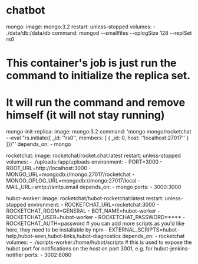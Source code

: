 # chatbot

  mongo:
    image: mongo:3.2
    restart: unless-stopped
    volumes:
     - ./data/db:/data/db
    command: mongod --smallfiles --oplogSize 128 --replSet rs0
  # This container's job is just run the command to initialize the replica set.
  # It will run the command and remove himself (it will not stay running)
  mongo-init-replica:
    image: mongo:3.2
    command: 'mongo mongo/rocketchat --eval "rs.initiate({ _id: ''rs0'', members: [ { _id: 0, host: ''localhost:27017'' } ]})"'
    depends_on:
      - mongo

  rocketchat:
    image: rocketchat/rocket.chat:latest
    restart: unless-stopped
    volumes:
      - ./uploads:/app/uploads
    environment:
      - PORT=3000
      - ROOT_URL=http://localhost:3000
      - MONGO_URL=mongodb://mongo:27017/rocketchat
      - MONGO_OPLOG_URL=mongodb://mongo:27017/local
      - MAIL_URL=smtp://smtp.email
    depends_on:
      - mongo
    ports:
      - 3000:3000


  hubot-worker:
    image: rocketchat/hubot-rocketchat:latest
    restart: unless-stopped
    environment:
      - ROCKETCHAT_URL=rocketchat:3000
      - ROCKETCHAT_ROOM=GENERAL
      - BOT_NAME=hubot-worker
      - ROCKETCHAT_USER=hubot-worker
      - ROCKETCHAT_PASSWORD=****
      - ROCKETCHAT_AUTH=password
      # you can add more scripts as you'd like here, they need to be installable by npm
      - EXTERNAL_SCRIPTS=hubot-help,hubot-seen,hubot-links,hubot-diagnostics
    depends_on:
      - rocketchat
    volumes:
      - ./scripts-worker:/home/hubot/scripts
    # this is used to expose the hubot port for notifications on the host on port 3001, e.g. for hubot-jenkins-notifier
    ports:
      - 3002:8080
